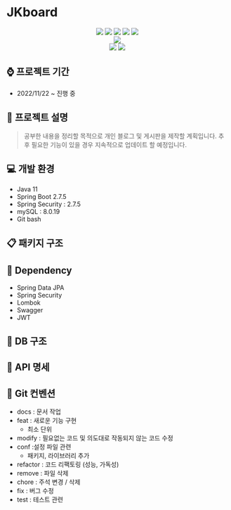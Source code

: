 # **JKboard**

<div align="center">
    <img src="https://img.shields.io/badge/IntelliJ IDEA-000000?style=for-the-badge&logo=IntelliJ IDEA&logoColor=white"/>
    <img src="https://img.shields.io/badge/Spring-6DB33F?style=for-the-badge&logo=Spring&logoColor=white"/>
    <img src="https://img.shields.io/badge/spring boot-6DB33F?style=for-the-badge&logo=spring boot&logoColor=white"/>
    <img src="https://img.shields.io/badge/spring security-6DB33F?style=for-the-badge&logo=spring security&logoColor=white"/>
    <img src="https://img.shields.io/badge/Swagger-85EA2D?style=for-the-badge&logo=Swagger&logoColor=white"/>
</div>
<div align="center">
    <img src="https://img.shields.io/badge/MySQL-4479A1?style=for-the-badge&logo=MySQL&logoColor=white"/>
    <!-- <img src="https://img.shields.io/badge/react-61DAFB?style=for-the-badge&logo=react&logoColor=black"/> 
    <img src="https://img.shields.io/badge/html-E34F26?style=for-the-badge&logo=html5&logoColor=white"/>
    <img src="https://img.shields.io/badge/css-1572B6?style=for-the-badge&logo=css3&logoColor=white"/>
    <img src="https://img.shields.io/badge/bootstrap-7952B3?style=for-the-badge&logo=bootstrap&logoColor=white"/>-->
</div>
<div align="center">
    <img src="https://img.shields.io/badge/github-181717?style=for-the-badge&logo=github&logoColor=white"/>
    <img src="https://img.shields.io/badge/aws-232F3E?style=for-the-badge&logo=aws&logoColor=white"/>
</div> 

## ⌚ 프로젝트 기간
- 2022/11/22 ~ 진행 중

## 📜 프로젝트 설명
> 공부한 내용을 정리할 목적으로 개인 블로그 및 게시판을 제작할 계획입니다. 추후 필요한 기능이 있을 경우 지속적으로 업데이트 할 예정입니다.

## 💻 개발 환경
- Java 11
- Spring Boot 2.7.5
- Spring Security : 2.7.5
- mySQL : 8.0.19
- Git bash 

## 📋 패키지 구조

## 🌱 Dependency
- Spring Data JPA
- Spring Security
- Lombok
- Swagger
- JWT

## 💾 DB 구조

## 🚩 API 명세

## 📖 Git 컨벤션
- docs : 문서 작업
- feat : 새로운 기능 구현
  - 최소 단위
- modify : 필요없는 코드 및 의도대로 작동되지 않는 코드 수정
- conf :설정 파일 관련
  - 패키지, 라이브러리 추가
- refactor : 코드 리팩토링 (성능, 가독성)
- remove : 파일 삭제
- chore : 주석 변경 / 삭제
- fix : 버그 수정
- test : 테스트 관련
